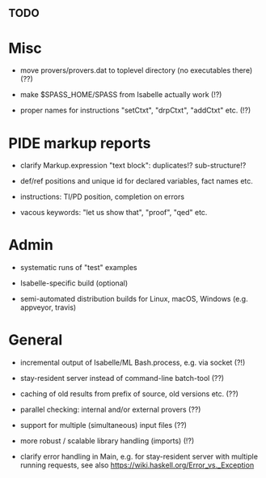 ## TODO ##

# Misc #

* move provers/provers.dat to toplevel directory (no executables there) (??)

* make $SPASS_HOME/SPASS from Isabelle actually work (!?)

* proper names for instructions "setCtxt", "drpCtxt", "addCtxt" etc. (!?)


# PIDE markup reports #

* clarify Markup.expression "text block": duplicates!? sub-structure!?

* def/ref positions and unique id for declared variables, fact names etc.

* instructions: TI/PD position, completion on errors

* vacous keywords: "let us show that", "proof", "qed" etc.


# Admin #

* systematic runs of "test" examples

* Isabelle-specific build (optional)

* semi-automated distribution builds for Linux, macOS, Windows
  (e.g. appveyor, travis)


# General #

* incremental output of Isabelle/ML Bash.process, e.g. via socket (?!)

* stay-resident server instead of command-line batch-tool (??)

* caching of old results from prefix of source, old versions etc. (??)

* parallel checking: internal and/or external provers (??)

* support for multiple (simultaneous) input files (??)

* more robust / scalable library handling (imports) (!?)

* clarify error handling in Main, e.g. for stay-resident server
  with multiple running requests, see also
  https://wiki.haskell.org/Error_vs._Exception
